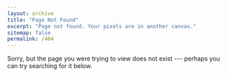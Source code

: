 ```yaml
---
layout: archive
title: "Page Not Found"
excerpt: "Page not found. Your pixels are in another canvas."
sitemap: false
permalink: /404
---
```


Sorry, but the page you were trying to view does not exist --- perhaps you can try searching for it below.